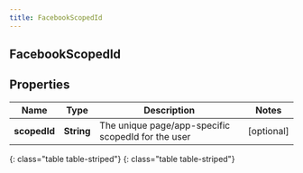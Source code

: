 ```yaml
---
title: FacebookScopedId
---
```

## FacebookScopedId


## Properties

| Name | Type | Description | Notes |
| ------------ | ------------- | ------------- | ------------- |
| **scopedId** | **String** | The unique page/app-specific scopedId for the user |  [optional] |
{: class="table table-striped"}
{: class="table table-striped"}


